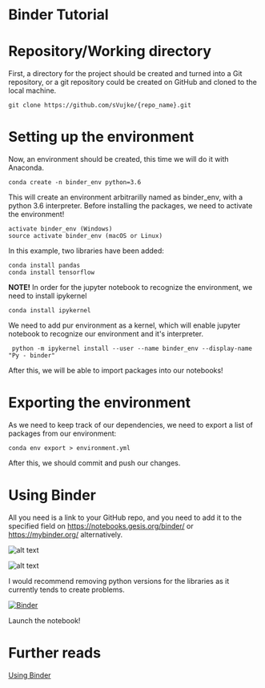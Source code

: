 # Binder Tutorial

# Repository/Working directory

First, a directory for the project should be created and turned into a Git repository, or a git repository could be created on GitHub and cloned to the local machine.

```
git clone https://github.com/sVujke/{repo_name}.git
```

# Setting up the environment

Now, an environment should be created, this time we will do it with Anaconda. 

```
conda create -n binder_env python=3.6
```

This will create an environment arbitrarilly named as binder_env, with a python 3.6 interpreter. Before installing the packages, we need to activate the environment!

```
activate binder_env (Windows)
source activate binder_env (macOS or Linux)
```

In this example, two libraries have been added:


```
conda install pandas
conda install tensorflow
```

**NOTE!** In order for the jupyter notebook to recognize the environment, we need to install ipykernel

```
conda install ipykernel
```

We need to add pur environment as a kernel, which will enable jupyter notebook to recognize our environment and it's interpreter.


```
 python -m ipykernel install --user --name binder_env --display-name "Py - binder"
```

After this, we will be able to import packages into our notebooks! 

# Exporting the environment

As we need to keep track of our dependencies, we need to export a list of packages from our environment: 

```
conda env export > environment.yml
```

After this, we should commit and push our changes.

# Using Binder

All you need is a link to your GitHub repo, and you need to add it to the specified field on https://notebooks.gesis.org/binder/ or https://mybinder.org/ alternatively.

![alt text](https://github.com/sVujke/binder_tutorial/blob/master/images/binder.PNG "Binder form")

![alt text](https://github.com/sVujke/binder_tutorial/blob/master/images/binder2.PNG "Binder building")

I would recommend removing python versions for the libraries as it currently tends to create problems.

[![Binder](https://notebooks.gesis.org/binder/badge.svg)](https://notebooks.gesis.org/binder/v2/gh/sVujke/binder_tutorial/master)

Launch the notebook!

# Further reads

[Using Binder](http://mybinder.readthedocs.io/en/latest/using.html#preparing-a-repository-for-binder)
